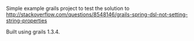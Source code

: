 Simple example grails project to test the solution to http://stackoverflow.com/questions/8548146/grails-spring-dsl-not-setting-string-properties

Built using grails 1.3.4.
